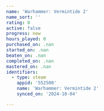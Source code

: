 ```yaml
---
name: 'Warhammer: Vermintide 2'
name_sort: ''
rating: 0
active: false
progress: new
hours_played: 0
purchased_on: .nan
started_on: .nan
beaten_on: .nan
completed_on: .nan
mastered_on: .nan
identifiers:
  - type: steam
    appid: '552500'
    name: 'Warhammer: Vermintide 2'
    synced_on: '2024-10-04'

---
```

